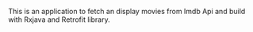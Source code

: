 This is an application to fetch an display movies from Imdb Api and build with Rxjava and Retrofit library.
